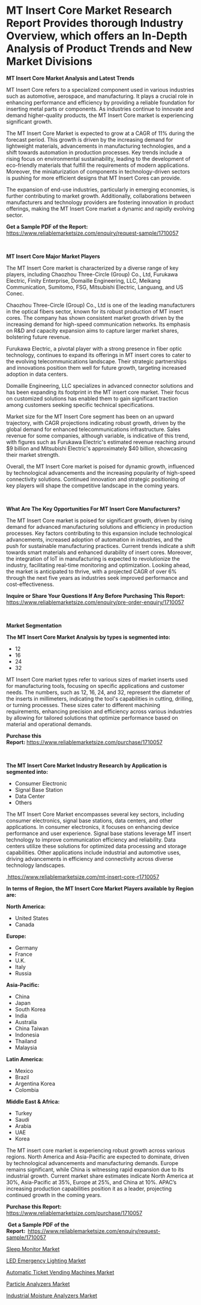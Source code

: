 <p><h1>MT Insert Core Market Research Report Provides thorough Industry Overview, which offers an In-Depth Analysis of Product Trends and New Market Divisions</h1></p><p><strong>MT Insert Core Market Analysis and Latest Trends</strong></p>
<p><p>MT Insert Core refers to a specialized component used in various industries such as automotive, aerospace, and manufacturing. It plays a crucial role in enhancing performance and efficiency by providing a reliable foundation for inserting metal parts or components. As industries continue to innovate and demand higher-quality products, the MT Insert Core market is experiencing significant growth.</p><p>The MT Insert Core Market is expected to grow at a CAGR of 11% during the forecast period. This growth is driven by the increasing demand for lightweight materials, advancements in manufacturing technologies, and a shift towards automation in production processes. Key trends include a rising focus on environmental sustainability, leading to the development of eco-friendly materials that fulfill the requirements of modern applications. Moreover, the miniaturization of components in technology-driven sectors is pushing for more efficient designs that MT Insert Cores can provide. </p><p>The expansion of end-use industries, particularly in emerging economies, is further contributing to market growth. Additionally, collaborations between manufacturers and technology providers are fostering innovation in product offerings, making the MT Insert Core market a dynamic and rapidly evolving sector.</p></p>
<p><strong>Get a Sample PDF of the Report:&nbsp;</strong> <a href="https://www.reliablemarketsize.com/enquiry/request-sample/1710057?utm_campaign=1286&utm_medium=2&utm_source=Github&utm_content=ia&utm_term=22102024&utm_id=mt-insert-core">https://www.reliablemarketsize.com/enquiry/request-sample/1710057</a></p>
<p>&nbsp;</p>
<p><strong>MT Insert Core Major Market Players</strong></p>
<p><p>The MT Insert Core market is characterized by a diverse range of key players, including Chaozhou Three-Circle (Group) Co., Ltd, Furukawa Electric, Finity Enterprise, Domaille Engineering, LLC, Meikang Communication, Sumitomo, FSG, Mitsubishi Electric, Languang, and US Conec. </p><p>Chaozhou Three-Circle (Group) Co., Ltd is one of the leading manufacturers in the optical fibers sector, known for its robust production of MT insert cores. The company has shown consistent market growth driven by the increasing demand for high-speed communication networks. Its emphasis on R&D and capacity expansion aims to capture larger market shares, bolstering future revenue.</p><p>Furukawa Electric, a pivotal player with a strong presence in fiber optic technology, continues to expand its offerings in MT insert cores to cater to the evolving telecommunications landscape. Their strategic partnerships and innovations position them well for future growth, targeting increased adoption in data centers.</p><p>Domaille Engineering, LLC specializes in advanced connector solutions and has been expanding its footprint in the MT insert core market. Their focus on customized solutions has enabled them to gain significant traction among customers seeking specific technical specifications.</p><p>Market size for the MT Insert Core segment has been on an upward trajectory, with CAGR projections indicating robust growth, driven by the global demand for enhanced telecommunications infrastructure. Sales revenue for some companies, although variable, is indicative of this trend, with figures such as Furukawa Electric's estimated revenue reaching around $9 billion and Mitsubishi Electric's approximately $40 billion, showcasing their market strength.</p><p>Overall, the MT Insert Core market is poised for dynamic growth, influenced by technological advancements and the increasing popularity of high-speed connectivity solutions. Continued innovation and strategic positioning of key players will shape the competitive landscape in the coming years.</p></p>
<p>&nbsp;</p>
<p><strong>What Are The Key Opportunities For MT Insert Core Manufacturers?</strong></p>
<p><p>The MT Insert Core market is poised for significant growth, driven by rising demand for advanced manufacturing solutions and efficiency in production processes. Key factors contributing to this expansion include technological advancements, increased adoption of automation in industries, and the push for sustainable manufacturing practices. Current trends indicate a shift towards smart materials and enhanced durability of insert cores. Moreover, the integration of IoT in manufacturing is expected to revolutionize the industry, facilitating real-time monitoring and optimization. Looking ahead, the market is anticipated to thrive, with a projected CAGR of over 6% through the next five years as industries seek improved performance and cost-effectiveness.</p></p>
<p><strong>Inquire or Share Your Questions If Any Before Purchasing This Report:</strong> <a href="https://www.reliablemarketsize.com/enquiry/pre-order-enquiry/1710057?utm_campaign=1286&utm_medium=2&utm_source=Github&utm_content=ia&utm_term=22102024&utm_id=mt-insert-core">https://www.reliablemarketsize.com/enquiry/pre-order-enquiry/1710057</a></p>
<p>&nbsp;</p>
<p><strong>Market Segmentation</strong></p>
<p><strong>The MT Insert Core Market Analysis by types is segmented into:</strong></p>
<p><ul><li>12</li><li>16</li><li>24</li><li>32</li></ul></p>
<p><p>MT Insert Core market types refer to various sizes of market inserts used for manufacturing tools, focusing on specific applications and customer needs. The numbers, such as 12, 16, 24, and 32, represent the diameter of the inserts in millimeters, indicating the tool's capabilities in cutting, drilling, or turning processes. These sizes cater to different machining requirements, enhancing precision and efficiency across various industries by allowing for tailored solutions that optimize performance based on material and operational demands.</p></p>
<p><strong>Purchase this Report:&nbsp;</strong><a href="https://www.reliablemarketsize.com/purchase/1710057?utm_campaign=1286&utm_medium=2&utm_source=Github&utm_content=ia&utm_term=22102024&utm_id=mt-insert-core">https://www.reliablemarketsize.com/purchase/1710057</a></p>
<p>&nbsp;</p>
<p><strong>The MT Insert Core Market Industry Research by Application is segmented into:</strong></p>
<p><ul><li>Consumer Electronic</li><li>Signal Base Station</li><li>Data Center</li><li>Others</li></ul></p>
<p><p>The MT Insert Core Market encompasses several key sectors, including consumer electronics, signal base stations, data centers, and other applications. In consumer electronics, it focuses on enhancing device performance and user experience. Signal base stations leverage MT insert technology to improve communication efficiency and reliability. Data centers utilize these solutions for optimized data processing and storage capabilities. Other applications include industrial and automotive uses, driving advancements in efficiency and connectivity across diverse technology landscapes.</p></p>
<p><a href="https://www.reliablemarketsize.com/mt-insert-core-r1710057?utm_campaign=1286&utm_medium=2&utm_source=Github&utm_content=ia&utm_term=22102024&utm_id=mt-insert-core">&nbsp;https://www.reliablemarketsize.com/mt-insert-core-r1710057</a></p>
<p><strong>In terms of Region, the MT Insert Core Market Players available by Region are:</strong></p>
<p>
    <p> <strong> North America: </strong>
        <ul>
            <li>United States</li>
            <li>Canada</li>
        </ul>
        </p> 
    <p> <strong> Europe: </strong>
        <ul>
            <li>Germany</li>
            <li>France</li>
            <li>U.K.</li>
            <li>Italy</li>
            <li>Russia</li>
        </ul>
        </p> 
    <p> <strong> Asia-Pacific: </strong>
        <ul>
            <li>China</li>
            <li>Japan</li>
            <li>South Korea</li>
            <li>India</li>
            <li>Australia</li>
            <li>China Taiwan</li>
            <li>Indonesia</li>
            <li>Thailand</li>
            <li>Malaysia</li>
        </ul>
        </p> 
    <p> <strong> Latin America: </strong>
        <ul>
            <li>Mexico</li>
            <li>Brazil</li>
            <li>Argentina Korea</li>
            <li>Colombia</li>
        </ul>
        </p> 
    <p> <strong> Middle East & Africa: </strong>
        <ul>
            <li>Turkey</li>
            <li>Saudi</li>
            <li>Arabia</li>
            <li>UAE</li>
            <li>Korea</li>
        </ul>
    </p>
    </p>
<p><p>The MT insert core market is experiencing robust growth across various regions. North America and Asia-Pacific are expected to dominate, driven by technological advancements and manufacturing demands. Europe remains significant, while China is witnessing rapid expansion due to its industrial growth. Current market share estimates indicate North America at 30%, Asia-Pacific at 35%, Europe at 25%, and China at 10%. APAC’s increasing production capabilities position it as a leader, projecting continued growth in the coming years.</p></p>
<p><strong>Purchase this Report: </strong><a href="https://www.reliablemarketsize.com/purchase/1710057?utm_campaign=1286&utm_medium=2&utm_source=Github&utm_content=ia&utm_term=22102024&utm_id=mt-insert-core">https://www.reliablemarketsize.com/purchase/1710057</a></p>
<p>&nbsp;<strong>Get a Sample PDF of the Report:&nbsp;&nbsp;</strong><a href="https://www.reliablemarketsize.com/enquiry/request-sample/1710057?utm_campaign=1286&utm_medium=2&utm_source=Github&utm_content=ia&utm_term=22102024&utm_id=mt-insert-core">https://www.reliablemarketsize.com/enquiry/request-sample/1710057</a></p>
<p><strong></strong></p>
<p><p><a href="https://www.linkedin.com/pulse/sleep-monitor-market-penetration-strategies-untapped-markets-growth-ztznc?utm_campaign=1286&utm_medium=2&utm_source=Github&utm_content=ia&utm_term=22102024&utm_id=mt-insert-core">Sleep Monitor Market</a></p><p><a href="https://www.linkedin.com/pulse/global-led-emergency-lighting-market-size-trends-analysis-jcone?utm_campaign=1286&utm_medium=2&utm_source=Github&utm_content=ia&utm_term=22102024&utm_id=mt-insert-core">LED Emergency Lighting Market</a></p><p><a href="https://www.linkedin.com/pulse/automatic-ticket-vending-machines-market-growth-segmentation-9ilje?utm_campaign=1286&utm_medium=2&utm_source=Github&utm_content=ia&utm_term=22102024&utm_id=mt-insert-core">Automatic Ticket Vending Machines Market</a></p><p><a href="https://www.linkedin.com/pulse/global-particle-analyzers-market-product-types-applications-r4u9e?utm_campaign=1286&utm_medium=2&utm_source=Github&utm_content=ia&utm_term=22102024&utm_id=mt-insert-core">Particle Analyzers Market</a></p><p><a href="https://issuu.com/reportprime-2/docs/industrial-moisture-analyzers-marke_9dd32bfb14d167?utm_campaign=1286&utm_medium=2&utm_source=Github&utm_content=ia&utm_term=22102024&utm_id=mt-insert-core">Industrial Moisture Analyzers Market</a></p></p>